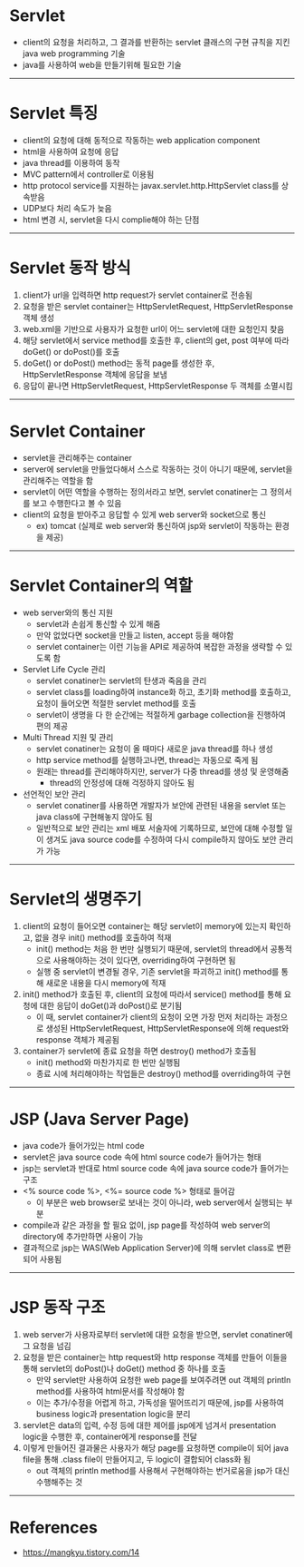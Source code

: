 # Servlet
- client의 요청을 처리하고, 그 결과를 반환하는 servlet 클래스의 구현 규칙을 지킨 java web programming 기술
- java를 사용하여 web을 만들기위해 필요한 기술
---




# Servlet 특징
- client의 요청에 대해 동적으로 작동하는 web application component
- html을 사용하여 요청에 응답
- java thread를 이용하여 동작
- MVC pattern에서 controller로 이용됨
- http protocol service를 지원하는 javax.servlet.http.HttpServlet class를 상속받음
- UDP보다 처리 속도가 늦음
- html 변경 시, servlet을 다시 complie해야 하는 단점
---




# Servlet 동작 방식
1. client가 url을 입력하면 http request가 servlet container로 전송됨
2. 요청을 받은 servlet container는 HttpServletRequest, HttpServletResponse 객체 생성
3. web.xml을 기반으로 사용자가 요청한 url이 어느 servlet에 대한 요청인지 찾음
4. 해당 servlet에서 service method를 호출한 후, client의 get, post 여부에 따라 doGet() or doPost()를 호출
5. doGet() or doPost() method는 동적 page를 생성한 후, HttpServletResponse 객체에 응답을 보냄
6. 응답이 끝나면 HttpServletRequest, HttpServletResponse 두 객체를 소멸시킴
---




# Servlet Container
- servlet을 관리해주는 container
- server에 servlet을 만들었다해서 스스로 작동하는 것이 아니기 때문에, servlet을 관리해주는 역할을 함
- servlet이 어떤 역할을 수행하는 정의서라고 보면, servlet conatiner는 그 정의서를 보고 수행한다고 볼 수 있음
- client의 요청을 받아주고 응답할 수 있게 web server와 socket으로 통신
	- ex) tomcat (실제로 web server와 통신하여 jsp와 servlet이 작동하는 환경을 제공)
---




# Servlet Container의 역할
- web server와의 통신 지원
	- servlet과 손쉽게 통신할 수 있게 해줌
	- 만약 없었다면 socket을 만들고 listen, accept 등을 해야함
	- servlet container는 이런 기능을 API로 제공하여 복잡한 과정을 생략할 수 있도록 함
- Servlet Life Cycle 관리
	- servlet conatiner는 servlet의 탄생과 죽음을 관리
	- servlet class를 loading하여 instance화 하고, 초기화 method를 호출하고, 요청이 들어오면 적절한 servlet method를 호출
	- servlet이 생명을 다 한 순간에는 적절하게 garbage collection을 진행하여 편의 제공
- Multi Thread 지원 및 관리
	- servlet conatiner는 요청이 올 때마다 새로운 java thread를 하나 생성
	- http service method를 실행하고나면, thread는 자동으로 죽게 됨
	- 원래는 thread를 관리해야하지만, server가 다중 thread를 생성 및 운영해줌
		- thread의 안정성에 대해 걱정하지 않아도 됨
- 선언적인 보안 관리
	- servlet conatiner를 사용하면 개발자가 보안에 관련된 내용을 servlet 또는 java class에 구현해놓지 않아도 됨
	- 일반적으로 보안 관리는 xml 배포 서술자에 기록하므로, 보안에 대해 수정할 일이 생겨도 java source code를 수정하여 다시 compile하지 않아도 보안 관리가 가능
---




# Servlet의 생명주기
1. client의 요청이 들어오면 container는 해당 servlet이 memory에 있는지 확인하고, 없을 경우 init() method를 호출하여 적재
	- init() method는 처음 한 번만 실행되기 때문에, servlet의 thread에서 공통적으로 사용해야하는 것이 있다면, overriding하여 구현하면 됨
	- 실행 중 servlet이 변경될 경우, 기존 servlet을 파괴하고 init() method를 통해 새로운 내용을 다시 memory에 적재
2. init() method가 호출된 후, client의 요청에 따라서 service() method를 통해 요청에 대한 응답이 doGet()과 doPost()로 분기됨
	- 이 때, servlet container가 client의 요청이 오면 가장 먼저 처리하는 과정으로 생성된 HttpServletRequest, HttpServletResponse에 의해 request와 response 객체가 제공됨
3. container가 servlet에 종료 요청을 하면 destroy() method가 호출됨
	- init() method와 마찬가지로 한 번만 실행됨
	- 종료 시에 처리해야하는 작업들은 destroy() method를 overriding하여 구현
---




# JSP (Java Server Page)
- java code가 들어가있는 html code
- servlet은 java source code 속에 html source code가 들어가는 형태
- jsp는 servlet과 반대로 html source code 속에 java source code가 들어가는 구조
- <% source code %>, <%= source code %> 형태로 들어감
	- 이 부분은 web browser로 보내는 것이 아니라, web server에서 실행되는 부분
- compile과 같은 과정을 할 필요 없이, jsp page를 작성하여 web server의 directory에 추가만하면 사용이 가능
- 결과적으로 jsp는 WAS(Web Application Server)에 의해 servlet class로 변환되어 사용됨
---




# JSP 동작 구조
1. web server가 사용자로부터 servlet에 대한 요청을 받으면, servlet conatiner에 그 요청을 넘김
2. 요청을 받은 container는 http request와 http response 객체를 만들어 이들을 통해 servlet의 doPost()나 doGet() method 중 하나를 호출
	- 만약 servlet만 사용하여 요청한 web page를 보여주려면 out 객체의 println method를 사용하여 html문서를 작성해야 함
	- 이는 추가/수정을 어렵게 하고, 가독성을 떨어뜨리기 때문에, jsp를 사용하여 business logic과 presentation logic을 분리
3. servlet은 data의 입력, 수정 등에 대한 제어를 jsp에게 넘겨서 presentation logic을 수행한 후, container에게 response를 전달
4. 이렇게 만들어진 결과물은 사용자가 해당 page를 요청하면 compile이 되어 java file을 통해 .class file이 만들어지고, 두 logic이 결합되어 class화 됨
	- out 객체의 println method를 사용해서 구현해야하는 번거로움을 jsp가 대신 수행해주는 것
---




# References
- https://mangkyu.tistory.com/14